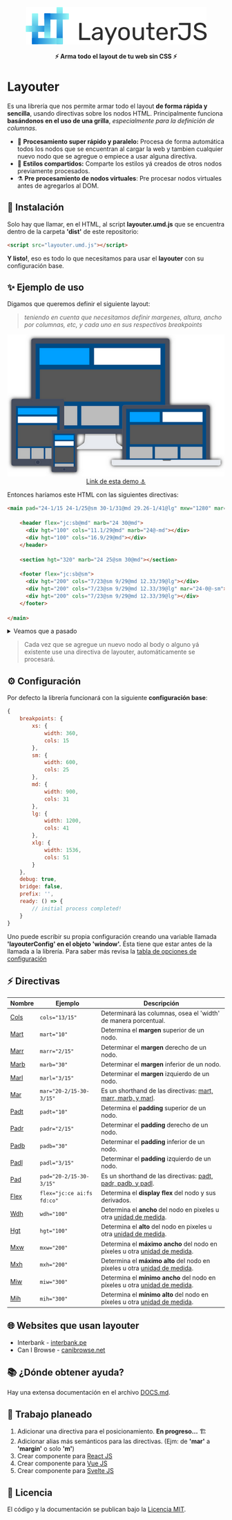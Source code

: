 <div align="center">
    <img src="header.png" alt="Layouter"/>
    <p></p>
    <div align="center">
        <strong>⚡️ Arma todo el layout de tu web sin CSS ⚡️</strong>
    </div>
</div>

# Layouter

Es una librería que nos permite armar todo el layout **de forma rápida y sencilla**, usando directivas sobre los nodos HTML. Principalmente funciona **basándonos en el uso de una grilla**, *especialmente para la definición de columnas*.


- 🚀 **Procesamiento super rápido y paralelo:** Procesa de forma automática todos los nodos que se encuentran al cargar la web y tambien cualquier nuevo nodo que se agregue o empiece a usar alguna directiva.
- 🎉 **Estilos compartidos:** Comparte los estilos yá creados de otros nodos previamente procesados.
- ⚗️ **Pre procesamiento de nodos virtuales**: Pre procesar nodos virtuales antes de agregarlos al DOM.

## 🔧 Instalación
Solo hay que llamar, en el HTML, al script **layouter.umd.js** que se encuentra dentro de la carpeta **'dist'** de este repositorio:

```html
<script src="layouter.umd.js"></script>
```

**Y listo!**, eso es todo lo que necesitamos para usar el **layouter** con su configuración base.

## ✨ Ejemplo de uso
Digamos que queremos definir el siguiente layout:
> *teniendo en cuenta que necesitamos definir margenes, altura, ancho por columnas, etc, y cada uno en sus respectivos breakpoints*

<p align="center">
  <a href="#">
    <img src="layout-responsive.png" alt="Layouter Logo"/>
    <br>
    Link de esta demo ⚓
  </a>
</p>

Entonces haríamos este HTML con las siguientes directivas:

```html
<main pad="24-1/15 24-1/25@sm 30-1/31@md 29.26-1/41@lg" mxw="1280" mar="0-auto">

    <header flex="jc:sb@md" marb="24 30@md">
      <div hgt="100" cols="11.1/29@md" marb="24@-md"></div>
      <div hgt="100" cols="16.9/29@md"></div>
    </header>

    <section hgt="320" marb="24 25@sm 30@md"></section>

    <footer flex="jc:sb@sm">
      <div hgt="200" cols="7/23@sm 9/29@md 12.33/39@lg"></div>
      <div hgt="200" cols="7/23@sm 9/29@md 12.33/39@lg" mar="24-0@-sm"></div>
      <div hgt="200" cols="7/23@sm 9/29@md 12.33/39@lg"></div>
    </footer>

</main>
```

<details>
<summary>Veamos que a pasado</summary>

- para la etiqueta **`<main>`** se determinó el siguiente layout:

    - Un padding superior e inferior de 24 pixeles en su breakpoint inicial (es decir en mobile), tambien un padding derecho e izquierdo de 1 columna, relativa a las 15 columnas definidas para ese breakpoint.
    - Al llegar al breakpoint de **sm** se mantendrá el padding superior e inferior de 24 píxeles pero se determina que se requiere 1 columna de 25 columnas para ese breakpoint.
    - Luego, para el breakpoint de **md** se cambia el padding superior e inferior a 30 píxeles y luego se determina que el padding derecho e izquierdo será de 1 columna de 31 columnas para ese breakpoint.
    - Finalmente para el breakpoint de **lg** se determinó que el padding superior e inferior sería de 29.26 píxeles y para el padding derecho e izquierdo se tomará 1 columna de 41 columnas de ese breakpoint.
    - Por otra parte tambien se determinó que su ancho máximo sería de 1280 píxeles.
    - Así como tambien tendrá un margen superior e inferior de 0 y derecho e izquierdo en 'auto'.

- para la etiqueta **`<header>`** se determinadó el siguiente layout:

    - Display **'flex'** con 'justify-content' en 'space-between' a partir del breakpoint de **md** es decir a tablet en landscape.
    - Margen inferior de 24 pixeles en el breakpoint inicial y 30 píxeles a partir del breakpoint de **md**.
    - Para sus dos **divs** hijos se determinó una altura de 100 píxeles.
    - Para el primero **div** 11.1 columnas de 29 columnas a partir del breakpoint **md** y solo 24 píxeles de margen inferior hasta el breakpoint de **md**.
    - Para el segundo **div** hijo se determinó 16.9 columnas de 29 columnas a partir del breakpoint **md**.


- para la etiqueta **`<section>`** se determinó el siguiente layout:

    - Una altura de 320 pixeles.
    - Un margen inferior de 24 pixeles para su breakpoint inicial, 25 pixeles para el breakpoint de **sm** y finalmente 30 pixeles para el breakpoint de **md**.

- para la etiqueta **`<footer>`** se determinó el siguiente layout:

    - Un display **'flex'** con 'justify-content' de 'space-between'.
    - Para sus **divs** hijos se determinó una altura de 200 píxeles y un ancho de 7 columnas de 23 columnas para el breakpoint de **sm**, seguido de 9 columnas de 29 columnas para el breakpoint de **md** y finalmente 12.33 columnas de 39 columnas para el breakpoint de **lg**

</details>

> Cada vez que se agregue un nuevo nodo al body o alguno yá existente use una directiva de layouter, automáticamente se procesará.

## ⚙️ Configuración
Por defecto la librería funcionará con la siguiente **configuración base**:

```javascript
{
    breakpoints: {
        xs: {
            width: 360,
            cols: 15
        },
        sm: {
            width: 600,
            cols: 25
        },
        md: {
            width: 900,
            cols: 31
        },
        lg: {
            width: 1200,
            cols: 41
        },
        xlg: {
            width: 1536,
            cols: 51
        }
    },
    debug: true,
    bridge: false,
    prefix: '',
    ready: () => {
        // initial process completed!
    }
}
```

Uno puede escribir su propia configuración creando una variable llamada **'layouterConfig' en el objeto 'window'.** Ésta tiene que estar antes de la llamada a la librería. Para saber más revisa la [tabla de opciones de configuración](DOCS.md)

## ⚡ Directivas

Nombre | Ejemplo | Descripción
------ | ------- | -------
[Cols](DOCS.md#cols) | `cols="13/15"` | Determinará las columnas, osea el 'width' de manera porcentual.
[Mart](DOCS.md#mart) | `mart="10"` | Determina el **margen** superior de un nodo.
[Marr](DOCS.md#marr-marb-marl) | `marr="2/15"` | Determinar el **margen** derecho de un nodo.
[Marb](DOCS.md#marr-marb-marl) | `marb="30"` | Determinar el **margen** inferior de un nodo.
[Marl](DOCS.md#marr-marb-marl) | `marl="3/15"` | Determinar el **margen** izquierdo de un nodo.
[Mar](DOCS.md#mar) | `mar="20-2/15-30-3/15"` | Es un shorthand de las directivas: [mart, marr, marb, y marl](DOCS.md#mart-marr-marb-marl).
[Padt](DOCS.md#padt) | `padt="10"` | Determina el **padding** superior de un nodo.
[Padr](DOCS.md#padr-padb-padl) | `padr="2/15"` | Determinar el **padding** derecho de un nodo.
[Padb](DOCS.md#padr-padb-padl) | `padb="30"` | Determinar el **padding** inferior de un nodo.
[Padl](DOCS.md#padr-padb-padl) | `padl="3/15"` | Determinar el **padding** izquierdo de un nodo.
[Pad](DOCS.md#pad) | `pad="20-2/15-30-3/15"` | Es un shorthand de las directivas: [padt, padr, padb, y padl](DOCS.md#mart,-marr,-marb,-marl).
[Flex](DOCS.md#flex) | `flex="jc:ce ai:fs fd:co"` | Determina el **display flex** del nodo y sus derivados.
[Wdh](DOCS.md#width) | `wdh="100"` | Determina el **ancho** del nodo en pixeles u otra [unidad de medida](DOCS.md#unidades-de-medida-definidas).
[Hgt](DOCS.md#height) | `hgt="100"` | Determina el **alto** del nodo en pixeles u otra [unidad de medida](DOCS.md#unidades-de-medida-definidas).
[Mxw](DOCS.md#maxwidth) | `mxw="200"` | Determina el **máximo ancho** del nodo en píxeles u otra [unidad de medida](DOCS.md#unidades-de-medida-definidas).
[Mxh](DOCS.md#maxheight) | `mxh="200"` |  Determina el **máximo alto** del nodo en píxeles u otra [unidad de medida](DOCS.md#unidades-de-medida-definidas).
[Miw](DOCS.md#minwidth) | `miw="300"` | Determina el **mínimo ancho** del nodo en píxeles u otra [unidad de medida](DOCS.md#unidades-de-medida-definidas).
[Mih](DOCS.md#minheight) | `mih="300"` |  Determina el **mínimo alto** del nodo en píxeles u otra [unidad de medida](DOCS.md#unidades-de-medida-definidas).

## 🌐 Websites que usan layouter
- Interbank - [interbank.pe](https://interbank.pe)
- Can I Browse - [canibrowse.net](https://canibrowse.net)

## 📚 ¿Dónde obtener ayuda?
Hay una extensa documentación en el archivo [DOCS.md](DOCS.md).

## 📝 Trabajo planeado
1. Adicionar una directiva para el posicionamiento. **En progreso...** 🏗️
2. Adicionar alias más semánticos para las directivas. (Ejm: de **'mar'** a **'margin'** o solo **'m'**)
3. Crear componente para [React JS](https://reactjs.org)
4. Crear componente para [Vue JS](https://vuejs.org)
5. Crear componente para [Svelte JS](https://svelte.dev)

## 🧾 Licencia

El código y la documentación se publican bajo la [Licencia MIT](LICENSE).
